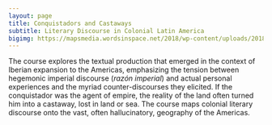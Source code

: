 ```yaml
---
layout: page
title: Conquistadors and Castaways
subtitle: Literary Discourse in Colonial Latin America
bigimg: https://mapsmedia.wordsinspace.net/2018/wp-content/uploads/2018/08/CH.EXP_.M12.V3.0065.jpg
---
```


The course explores the textual production that emerged in the context of Iberian expansion to the Americas, emphasizing the tension between hegemonic imperial discourse (*razón imperial*) and actual personal experiences and the myriad counter-discourses they elicited. If the conquistador was the agent of empire, the reality of the land often turned him into a castaway, lost in land or sea. The course maps colonial literary discourse onto the vast, often hallucinatory, geography of the Americas.

